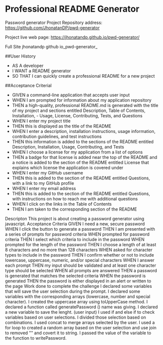 # Professional README Generator

Password generator
Project Repository address: https://github.com/JhonatanDP/pwd-generator

Project live web page: https://jhonatandp.github.io/pwd-generator/

Full Site
jhonatandp github io_pwd-generator_

##User History

- AS A developer
- I WANT a README generator
- SO THAT I can quickly create a professional README for a new project

##Acceptance Criterial

- GIVEN a command-line application that accepts user input
- WHEN I am prompted for information about my application repository
- THEN a high-quality, professional README.md is generated with the title of my project and sections entitled Description, Table of Contents, Installation, - Usage, License, Contributing, Tests, and Questions
- WHEN I enter my project title
- THEN this is displayed as the title of the README
- WHEN I enter a description, installation instructions, usage information, contribution guidelines, and test instructions
- THEN this information is added to the sections of the README entitled Description, Installation, Usage, Contributing, and Tests
- WHEN I choose a license for my application from a list of options
- THEN a badge for that license is added near the top of the README and a notice is added to the section of the README entitled License that explains which license the application is covered under
- WHEN I enter my GitHub username
- THEN this is added to the section of the README entitled Questions, with a link to my GitHub profile
- WHEN I enter my email address
- THEN this is added to the section of the README entitled Questions, with instructions on how to reach me with additional questions
- WHEN I click on the links in the Table of Contents
- THEN I am taken to the corresponding section of the README


Descripton
This project is about creating a password generator using javascript.
Acceptance Criteria
GIVEN I need a new, secure password
WHEN I click the button to generate a password
THEN I am presented with a series of prompts for password criteria
WHEN prompted for password criteria
THEN I select which criteria to include in the password
WHEN prompted for the length of the password
THEN I choose a length of at least 8 characters and no more than 128 characters
WHEN asked for character types to include in the password
THEN I confirm whether or not to include lowercase, uppercase, numeric, and/or special characters
WHEN I answer each prompt
THEN my input should be validated and at least one character type should be selected
WHEN all prompts are answered
THEN a password is generated that matches the selected criteria
WHEN the password is generated
THEN the password is either displayed in an alert or written to the page
Work done to complete the challenge
I declared some variables that will save the user selection during the prompt.
I declared some variables with the corresponding arrays (lowercase, number and special character).
I created the uppercase array using toUpperCase method.
I declared a function called generatePassword () name was giving.
I declared a new variable to save the lenght. (user input)
I used if and else if to check variables based on user selections.
I divided those selection based on combinations.
I used concat to merge arrays selected by the user.
I used a for loop to created a random array based on the user selection and use join to removed "" and covert it to string.
I passed the value of the variable to the function to writePassword.
